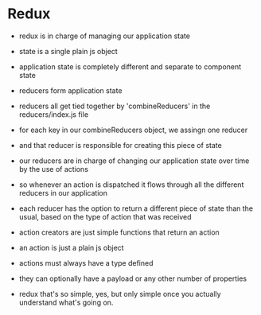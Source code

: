 # Redux

* redux is in charge of managing our application state
* state is a single plain js object
* application state is completely different and separate to component state

* reducers form application state
* reducers all get tied together by 'combineReducers' in the reducers/index.js file
* for each key in our combineReducers object, we assingn one reducer
* and that reducer is responsible for creating this piece of state
* our reducers are in charge of changing our application state over time by the use of actions
* so whenever an action is dispatched it flows through all the different reducers in our application
* each reducer has the option to return a different piece of state than the usual, based on the type of action that was received
* action creators are just simple functions that return an action
* an action is just a plain js object
* actions must always have a type defined
* they can optionally have a payload or any other number of properties
* redux that's so simple, yes, but only simple once you actually understand what's going on.
